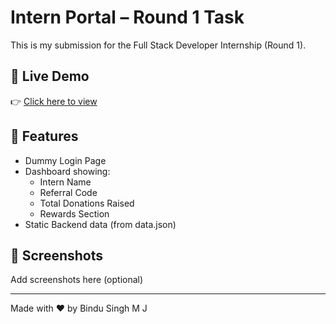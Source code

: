 # Intern Portal – Round 1 Task

This is my submission for the Full Stack Developer Internship (Round 1).

## 🔗 Live Demo
👉 [Click here to view](https://yourusername.github.io/intern-portal/)

## 📁 Features
- Dummy Login Page
- Dashboard showing:
  - Intern Name
  - Referral Code
  - Total Donations Raised
  - Rewards Section
- Static Backend data (from data.json)

## 📸 Screenshots
Add screenshots here (optional)

---

Made with ❤️ by Bindu Singh M J
